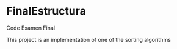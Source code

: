 # FinalEstructura

Code Examen Final

This project is an implementation of one of the sorting algorithms 

